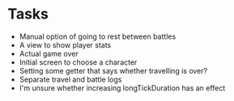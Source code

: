 # Tasks
* Manual option of going to rest between battles
* A view to show player stats
* Actual game over
* Initial screen to choose a character
* Setting some getter that says whether travelling is over?
* Separate travel and battle logs
* I'm unsure whether increasing longTickDuration has an effect
